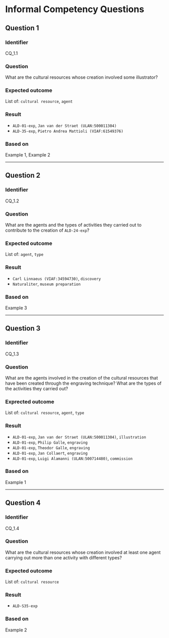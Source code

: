 # Informal Competency Questions
## Question 1
### Identifier
CQ_1.1

### Question
What are the cultural resources whose creation involved some illustrator?

### Expected outcome
List of: `cultural resource`, `agent`

### Result
* `ALD-01-exp`, `Jan van der Straet (ULAN:500011304)`
* `ALD-35-exp`, `Pietro Andrea Mattioli (VIAF:61549376)`

### Based on 
Example 1, Example 2

*** 

## Question 2
### Identifier 
CQ_1.2

### Question
What are the agents and the types of  activities they carried out to contribute to the creation of `ALD-24-exp`?

### Expected outcome
List of: `agent`, `type`

### Result
* `Carl Linnaeus (VIAF:34594730)`, `discovery`
* `Naturaliter`, `museum preparation`

### Based on
Example 3

***

## Question 3
### Identifier
CQ_1.3

### Question
What are the agents involved in the creation of the cultural resources that have been created through the engraving technique? What are  the types of the activities they carried out?

### Exprected outcome
List of: `cultural resource`, `agent`, `type`

### Result
* `ALD-01-exp`, `Jan van der Straet (ULAN:500011304)`, `illustration`
* `ALD-01-exp`, `Philip Galle`, `engraving`
* `ALD-01-exp`, `Theodor Galle`, `engraving`
* `ALD-01-exp`, `Jan Collaert`, `engraving`
* `ALD-01-exp`, `Luigi Alamanni (ULAN:500714480)`, `commission`

### Based on
Example 1

***

## Question 4
### Identifier
CQ_1.4

### Question
What are the cultural resources whose creation involved at least one agent carrying out more than one activity with different types?

### Expected outcome
List of: `cultural resource`

### Result
* `ALD-S35-exp`

### Based on
Example 2